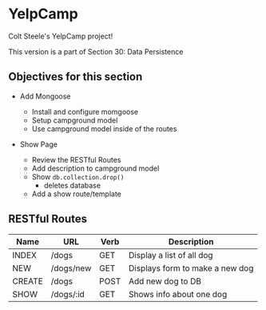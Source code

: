 # YelpCamp
Colt Steele's YelpCamp project!

This version is a part of Section 30: Data Persistence

## Objectives for this section
<!-- - Style the campgrounds
    - Add better header/title
    - Make campgrounds display in a grid

- Style the Navbar and form
    - Add a navbar to all templates
    - Style the new campground form -->

- Add Mongoose
    - Install and configure momgoose
    - Setup campground model
    - Use campground model inside of the routes

- Show Page
    - Review the RESTful Routes 
    - Add description to campground model
    - Show ```db.collection.drop()```
        - deletes database
    - Add a show route/template

## RESTful Routes

| Name  |    URL   |   Verb  |  Description     |
|-------|----------|---------|------------------|
| INDEX   | /dogs   |   GET |  Display a list of all dog |
| NEW     | /dogs/new | GET |  Displays form to make a new dog |
| CREATE  | /dogs     | POST | Add new dog to DB |
| SHOW    | /dogs/:id | GET |  Shows info about one dog |